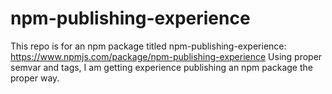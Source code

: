 # npm-publishing-experience
This repo is for an npm package titled npm-publishing-experience: https://www.npmjs.com/package/npm-publishing-experience
Using proper semvar and tags, I am getting experience publishing an npm package the proper way.
